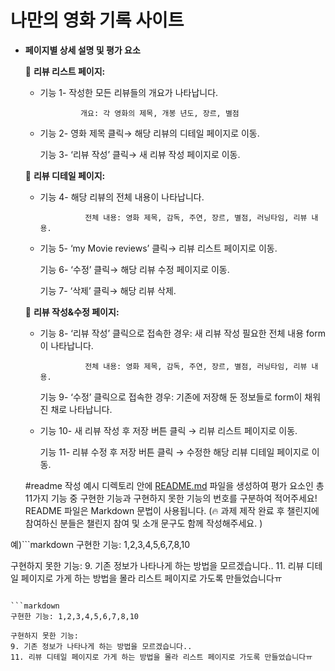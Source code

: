 # 나만의 영화 기록 사이트
- **페이지별 상세 설명 및 평가 요소**
    
    📝 **리뷰 리스트 페이지:**
    
    - 기능 1- 작성한 모든 리뷰들의 개요가 나타납니다.
        
                   개요: 각 영화의 제목, 개봉 년도, 장르, 별점
        
    - 기능 2- 영화 제목 클릭→ 해당 리뷰의 디테일 페이지로 이동.
        
        기능 3- ‘리뷰 작성’ 클릭→ 새 리뷰 작성 페이지로 이동.
        
    
    📝 **리뷰 디테일 페이지:** 
    
    - 기능 4- 해당 리뷰의 전체 내용이 나타납니다.
        
                    전체 내용: 영화 제목, 감독, 주연, 장르, 별점, 러닝타임, 리뷰 내용. 
        
    - 기능 5- ‘my Movie reviews’ 클릭→  리뷰 리스트 페이지로 이동.
        
        기능 6- ‘수정’ 클릭→ 해당 리뷰 수정 페이지로 이동.
        
        기능 7- ‘삭제’ 클릭→ 해당 리뷰 삭제. 
        
    
    📝 **리뷰 작성&수정 페이지:**
    
    - 기능 8- ‘리뷰 작성’ 클릭으로 접속한 경우: 새 리뷰 작성 필요한 전체 내용 form이 나타납니다.
        
                    전체 내용: 영화 제목, 감독, 주연, 장르, 별점, 러닝타임, 리뷰 내용. 
        
        기능 9- ‘수정’ 클릭으로 접속한 경우: 기존에 저장해 둔 정보들로 form이 채워진 채로 나타납니다.
        
    - 기능 10- 새 리뷰 작성 후 저장 버튼 클릭 → 리뷰 리스트 페이지로 이동.
        
        기능 11- 리뷰 수정 후 저장 버튼 클릭 → 수정한 해당 리뷰 디테일 페이지로 이동.
        
        
        
        
  #readme 작성 예시
  디렉토리 안에 [README.md](http://readme.md/) 파일을 생성하여 평가 요소인 총 11가지 기능 중 구현한 기능과 구현하지 못한 기능의 번호를 구분하여 적어주세요! README 파일은 Markdown 문법이 사용됩니다. (🔥 과제 제작 완료 후 챌린지에 참여하신 분들은 챌린지 참여 및 소개 문구도 함께 작성해주세요. )

예)```markdown
구현한 기능: 1,2,3,4,5,6,7,8,10

구현하지 못한 기능: 
9. 기존 정보가 나타나게 하는 방법을 모르겠습니다.. 
11. 리뷰 디테일 페이지로 가게 하는 방법을 몰라 리스트 페이지로 가도록 만들었습니다ㅠ 
```

```markdown
구현한 기능: 1,2,3,4,5,6,7,8,10

구현하지 못한 기능: 
9. 기존 정보가 나타나게 하는 방법을 모르겠습니다.. 
11. 리뷰 디테일 페이지로 가게 하는 방법을 몰라 리스트 페이지로 가도록 만들었습니다ㅠ 
```
